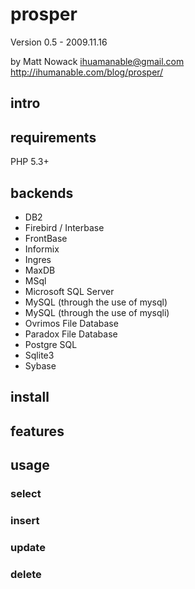 # prosper #

Version 0.5 - 2009.11.16

by Matt Nowack
<ihuamanable@gmail.com>
<http://ihumanable.com/blog/prosper/>

## intro ##

## requirements ##

PHP 5.3+

## backends ##

- DB2
- Firebird / Interbase
- FrontBase
- Informix
- Ingres
- MaxDB
- MSql
- Microsoft SQL Server
- MySQL (through the use of mysql)
- MySQL (through the use of mysqli)
- Ovrimos File Database
- Paradox File Database
- Postgre SQL
- Sqlite3
- Sybase 

## install ##


## features ##


## usage ##

### select ###

### insert ###

### update ###

### delete ###

